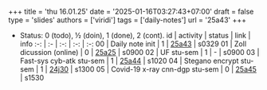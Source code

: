 +++
title = 'thu 16.01.25'
date = '2025-01-16T03:27:43+07:00'
draft = false
type = 'slides'
authors = ['viridi']
tags = ['daily-notes']
url = '25a43'
+++
<!-- more -->

+ Status: 0 (todo), &half; (doin), 1 (done), 2 (cont).
id | activity | status | link | info
:-: | :- | :-: | :-: | :-:
00 | Daily note init          | 1 | [25a43](/rusn/25a43) | s0329
01 | Zoll dicussion (online)  | 0 | [25a25](/rusn/25a25) | s0900
02 | UF stu-sem               | 1 | - | s0900
03 | Fast-sys cyb-atk stu-sem | 1 | [25a44](/rusn/25a44) | s1020
04 | Stegano encrypt stu-sem  | 1 | [24j30](/rusn/24j30) | s1300
05 | Covid-19 x-ray cnn-dgp stu-sem | 0 | [25a45](/rusn/25a45) | s1530

